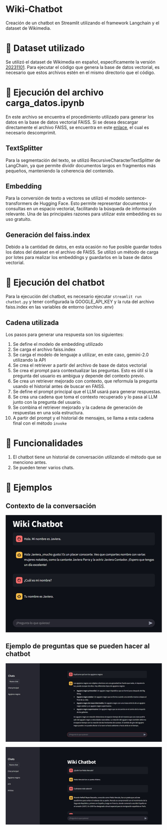 # Wiki-Chatbot
Creación de un chatbot en Streamlit utilizando el framework Langchain y el dataset de Wikimedia.

# 📌 Dataset utilizado
Se utilizó el dataset de Wikimedia en español, específicamente la versión [20231101](https://huggingface.co/datasets/wikimedia/wikipedia/viewer/20231101.es). Para ejecutar el código que genera la base de datos vectorial, es necesario que estos archivos estén en el mismo directorio que el código.

# 📌 Ejecución del archivo carga_datos.ipynb
En este archivo se encuentra el procedimiento utilizado para generar los datos en la base de datos vectorial FAISS. Si se desea descargar directamente el archivo FAISS, se encuentra en este [enlace](https://drive.google.com/file/d/1DEGFLW81RfkzR_Uiizu5hxaSj0CCDpKD/view?usp=sharing), el cual es necesario descomprimit.

## TextSplitter
Para la segmentación del texto, se utilizó RecursiveCharacterTextSplitter de LangChain, ya que permite dividir documentos largos en fragmentos más pequeños, manteniendo la coherencia del contenido.

## Embedding
Para la conversión de texto a vectores se utilizó el modelo sentence-transformers de Hugging Face. Esto permite representar documentos y consultas en un espacio vectorial, facilitando la búsqueda de información relevante. Una de las principales razones para utilizar este embedding es su uso gratuito.

## Generación del faiss.index
Debido a la cantidad de datos, en esta ocasión no fue posible guardar todos los datos del dataset en el archivo de FAISS. Se utilizó un método de carga por lotes para realizar los embeddings y guardarlos en la base de datos vectorial.

# 📌 Ejecución del chatbot
Para la ejecución del chatbot, es necesario ejecutar ` streamlit run chatbot.py ` y tener configurada la GOOGLE_API_KEY y la ruta del archivo faiss.index en las variables de entorno (archivo .env)

## Cadena utilizada
Los pasos para generar una respuesta son los siguientes:

1. Se define el modelo de embedding utilizado
2. Se carga el archivo faiss.index
3. Se carga el modelo de lenguaje a utilizar, en este caso, gemini-2.0 utilizando la API
4. Se crea el retriever a partir del archivo de base de datos vectorial
5. Se crea el prompt para contextualizar las preguntas. Esto es útil si la pregunta del usuario es ambigua y depende del contexto previo.
6. Se crea un retriever mejorado con contexto, que reformula la pregunta usando el historial antes de buscar en FAISS.
7. Se define el prompt principal que el LLM usará para generar respuestas.
8. Se crea una cadena que toma el contexto recuperado y lo pasa al LLM junto con la pregunta del usuario.
9. Se combina el retriever mejorado y la cadena de generación de respuestas en una sola estructura.
10. A partir del prompt y el historial de mensajes, se llama a esta cadena final con el método ` invoke `

# 📌 Funcionalidades
1. El chatbot tiene un historial de conversación utilizando el método que se menciono antes.
2. Se pueden tener varios chats.

# 📌 Ejemplos

## Contexto de la conversación

![Wiki Chatbot recuerda el nombre](/memoria_chatbot.jpeg)

## Ejemplo de preguntas que se pueden hacer al chatbot
![Pregunta sobre agujeros negros](/pregunta1.jpeg)

![Pregunta sobre Pablo Neruda](/pregunta2.jpeg)
   



